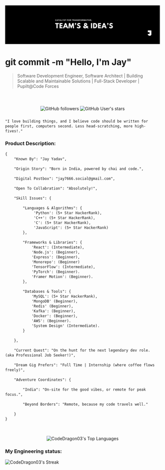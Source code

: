 ![Poster](./workflow/Poster.jpeg)

<h1>git commit -m "Hello, I'm Jay" </h1>
<blockquote style="margin-bottom:56px;">
    Software Development Engineer, Software Architect | Building Scalable and Maintainable Solutions | Full-Stack Developer | Pupilt@Code Forces
</blockquote>

<div style="margin-bottom:24px;" align="center">

![GitHub followers](https://img.shields.io/github/followers/CodeDragon03?style=for-the-badge&logo=github)
![GitHub User's stars](https://img.shields.io/github/stars/CodeDragon03?style=for-the-badge&logo=github)

</div>

    "I love building things, and I believe code should be written for people first, computers second. Less head-scratching, more high-fives!."

<h3>Product Description:</h3>

<div style="margin-bottom:48px;">

    {
        "Known By": "Jay Yadav",

        "Origin Story": "Born in India, powered by chai and code.",

        "Digital Postbox": "jay7666.social@gmail.com",

        "Open To Collabration": "Absolutely!",

        "Skill Issues": {

            "Languages & Algorithms": {
                 'Python': (5+ Star HackerRank),
                 'C++': (5+ Star HackerRank),
                 'C': (5+ Star HackerRank),
                 'JavaScript': (5+ Star HackerRank)
            },

            "Frameworks & Libraries": {
                'React': (Intermediate), 
                'Node.js': (Beginner), 
                'Express': (Beginner),
                'Monorepo': (Beginner)
                'TensorFlow': (Intermediate), 
                'PyTorch': (Beginner).
                'Framer Motion': (Beginner).
            },

            "Databases & Tools": {
                'MySQL': (5+ Star HackerRank),
                'MongoDB' (Beginner), 
                'Redis' (Beginner),
                'Kafka': (Beginner), 
                'Docker': (Beginner), 
                'AWS': (Beginner).
                'System Design' (Intermediate).
            }

        },

        "Current Quest": "On the hunt for the next legendary dev role. (aka Professional Job Seeker!)",

        "Dream Gig Prefers": "Full Time | Internship (where coffee flows freely)",

        "Adventure Coordinates": {

            "India": "On-site for the good vibes, or remote for peak focus.",

            "Beyond Borders": "Remote, because my code travels well."

        }
    }

</div>

<div align='center'>
    
![CodeDragon03's Top Languages](https://github-readme-stats.vercel.app/api/top-langs/?username=CodeDragon03&theme=tokyonight&show_icons=true&hide_border=false&layout=compact)

</div>

<h3>My Engineering status:</h3>

<div style="margin-bottom:48px;">

![CodeDragon03's Streak](https://github-readme-streak-stats.herokuapp.com/?user=CodeDragon03&theme=tokyonight&hide_border=false&layout=compact)

</div>
